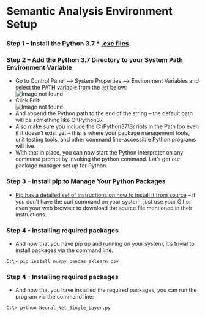 # Semantic Analysis Environment Setup
### Step 1 – Install the Python 3.7.* [.exe files](https://www.python.org/ftp/python/3.7.4/python-3.7.4-amd64.exe).
### Step 2 – Add the Python 3.7 Directory to your System Path Environment Variable
* Go to Control Panel –> System Properties –> Environment Variables and select the PATH variable from the list below:   
![Image not found](https://www.aaronstannard.com/images/image_44.png)
* Click Edit:  
![Image not found](https://www.aaronstannard.com/images/image_thumb_45.png)
* And append the Python path to the end of the string – the default path will be something like C:\Python37.
* Also make sure you include the C:\Python37\Scripts in the Path too even if it doesn’t exist yet – this is where your package management tools, unit testing tools, and other command line-accessible Python programs will live.
* With that in place, you can now start the Python interpreter on any command prompt by invoking the python command. Let’s get our package manager set up for Python.
### Step 3 – Install pip to Manage Your Python Packages
* [Pip has a detailed set of instructions on how to install it from source](http://www.pip-installer.org/en/latest/installing.html) – if you don’t have the curl command on your system, just use your Git or even your web browser to download the source file mentioned in their instructions.
### Step 4 - Installing required packages
* And now that you have pip up and running on your system, it’s trivial to install packages via the command line:
```
C:\> pip install numpy pandas sklearn csv
```
### Step 4 - Installing required packages
* And now that you have installed the required packages, you can run the program via the command line:
```
C:\> python Neural_Net_Single_Layer.py
```
